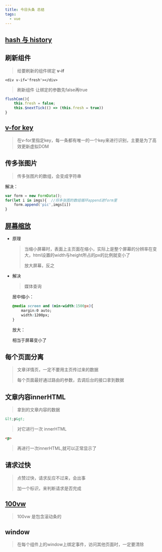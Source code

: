```yaml
---
title: 今日头条 总结
tags: 
  - vue
---
```


## [hash 与 history](https://blog.csdn.net/lyn1772671980/article/details/80804419)

## 刷新组件

> 给要刷新的组件绑定 **v-if**

``````vue
<div v-if='fresh'></div>
``````

> 刷新组件 让绑定的参数先false再true

```js
flushCom(){
    this.fresh = false;
    this.$nextTick(() => (this.fresh = true))
}
```

## [v-for  key](https://segmentfault.com/a/1190000013810844)

> 在v-for里指定key，每一条都有唯一的一个key来进行识别，主要是为了高效更新虚拟DOM

## 传多张图片

> 传多张图片的数组，会变成字符串

解决：

```js
var form = new FormData();
for(let i in imgs){  //将多张图的数组循环append进form里
    form.append('pic',imgs[i])
}
```

## [屏幕缩放](https://www.quirksmode.org/mobile/viewports.html)

- 原理

  > 当缩小屏幕时，表面上主页面在缩小，实际上是整个屏幕的分辨率在变大，html设置的width与height所占的px的比例就变小了
  >
  > 放大屏幕，反之

- 解决

  >媒体查询

  居中缩小：

  ```css
  @media screen and (min-width:1500px){
      margin:0 auto;
      width:1200px;
  }
  ```

  放大： 

  相当于屏幕变小了

## 每个页面分离

> 文章详情页，一定不要用主页传过来的数据
>
> 每个页面最好通过路由的参数，去调后台的接口拿到数据

## 文章内容innerHTML

> 拿到的文章内容的数据 

``````html
&lt;p&gt;
``````

> 对它进行一次 innerHTML

```html
<p>
```

> 再进行一次innerHTML,就可以正常显示了

## 请求过快

> 点赞过快，请求反应不过来，会出事
>
> 加一个标识，来判断请求是否完成

## [100vw](https://www.cnblogs.com/yangyang63963/p/5947322.html)

> 100vw 是包含滚动条的

## window

> 在每个组件上的window上绑定事件，访问其他页面时，一定要清除